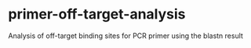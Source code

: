 # primer-off-target-analysis
Analysis of off-target binding sites for PCR primer using the blastn result
